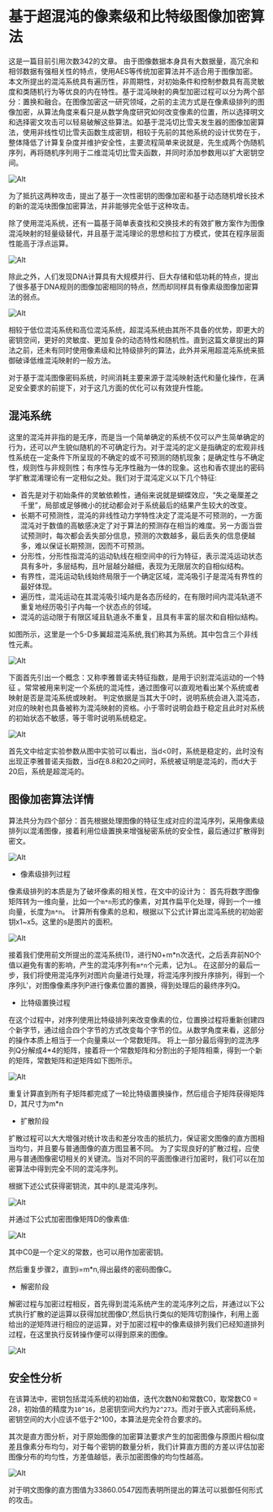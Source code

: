 # 基于超混沌的像素级和比特级图像加密算法

这是一篇目前引用次数342的文章。
由于图像数据本身具有大数据量，高冗余和相邻数据有强相关性的特点，使用AES等传统加密算法并不适合用于图像加密。
本文所提出的混沌系统具有遍历性，非周期性，对初始条件和控制参数具有高灵敏度和类随机行为等优良的内在特性。基于混沌映射的典型加密过程可以分为两个部分：置换和融合。在图像加密这一研究领域，之前的主流方式是在像素级排列的图像加密，从算法角度来看只是从数学角度研究如何改变像素的位置，所以选择明文和选择密文攻击可以轻易破解这些算法。如基于混沌切比雪夫发生器的图像加密算法，使用非线性切比雪夫函数生成密钥，相较于先前的其他系统的设计优势在于，整体降低了计算复杂度并维护安全性，主要流程简单来说就是，先生成两个伪随机序列，再将随机序列用于二维混沌切比雪夫函数，并同时添加参数用以扩大密钥空间。

![Alt](./res/pic_01_11.png#pic_center)

为了抵抗这两种攻击，提出了基于一次性密钥的图像加密和基于动态随机增长技术的新的混沌块图像加密算法，并非能够完全低于这种攻击。

除了使用混沌系统，还有一篇基于简单表查找和交换技术的有效扩散方案作为图像混沌映射的轻量级替代，并且基于混沌理论的思想和拉丁方模式，使其在程序层面性能高于浮点运算。

![Alt](./res/pic_01_09.png#pic_center)

除此之外，人们发现DNA计算具有大规模并行、巨大存储和低功耗的特点，提出了很多基于DNA规则的图像加密相同的特点，然而却同样具有像素级图像加密算法的弱点。

![Alt](./res/pic_01_12.png#pic_center)

相较于低位混沌系统和高位混沌系统，超混沌系统由其所不具备的优势，即更大的密钥空间，更好的灵敏度、更加复杂的动态特性和随机性。直到这篇文章提出的算法之前，还未有同时使用像素级和比特级排列的算法，此外并采用超混沌系统来抵御破译低维混沌映射的一般方法。

对于基于混沌图像密码系统，时间消耗主要来源于混沌映射迭代和量化操作，在满足安全要求的前提下，对于这几方面的优化可以有效提升性能。

## 混沌系统

这里的混沌并非指的是无序，而是当一个简单确定的系统不仅可以产生简单确定的行为，还可以产生貌似随机的不可确定行为。对于混沌的定义是指确定的宏观非线性系统在一定条件下所呈现的不确定的或不可预测的随机现象；是确定性与不确定性，规则性与非规则性；有序性与无序性融为一体的现象。这也和香农提出的密码学扩散混淆理论有一定相似之处。我们对于混沌定义以下几个特征:

* 首先是对于初始条件的灵敏依赖性，通俗来说就是蝴蝶效应，“失之毫厘差之千里”，局部或足够微小的扰动都会对于系统最后的结果产生较大的改变。
* 长期不可预测性，混沌的非线性动力学特性决定了混沌是不可预测的，一方面混沌对于数值的高敏感决定了对于算法的预测存在相当的难度。另一方面当尝试预测时，每次都会丢失部分信息，预测的次数越多，最后丢失的信息便越多，难以保证长期预测，因而不可预测。
* 分形性，分形性指混沌的运动轨线在相空间中的行为特征，表示混沌运动状态具有多叶，多层结构，且叶层越分越细，表现为无限层次的自相似结构。
* 有界性，混沌运动轨线始终局限于一个确定区域，混沌吸引子是混沌有界性的最好体现。
* 遍历性，混沌运动在其混沌吸引域内是各态历经的，在有限时间内混沌轨道不重复地经历吸引子内每一个状态点的邻域。
* 混沌的运动限于有限区域且轨道永不重复，且具有丰富的层次和自相似结构。

如图所示，这里是一个5-D多翼超混沌系统,我们称其为系统。其中包含三个非线性元素。

![Alt](./res/pic_01_01.png#pic_center)

下面首先引出一个概念：又称李雅普诺夫特征指数，是用于识别混沌运动的一个特征
。常常被用来判定一个系统的混沌性，通过图像可以直观地看出某个系统或者映射是否是混沌系统或映射。
判定依据是当其大于0时，说明系统会进入混沌态，对应的映射也具备被称为混沌映射的资格。小于零时说明会趋于稳定且此时对系统的初始状态不敏感，等于零时说明系统稳定。

![Alt](./res/pic_01_02.png#pic_center)

首先文中给定实验参数从图中实验可以看出，当d<0时，系统是稳定的，此时没有出现正李雅普诺夫指数，当d在8.8和20之间时，系统被证明是混沌的，而d大于20后，系统是超混沌的。

## 图像加密算法详情

算法共分为四个部分：首先根据处理图像的特征生成对应的混沌序列，采用像素级排列以混淆图像，接着利用位级置换来增强秘密系统的安全性，最后通过扩散得到密文。

![Alt](./res/pic_01_03.png#pic_center)

* 像素级排列过程

像素级排列的本质是为了破坏像素的相关性，在文中的设计为：
首先将数字图像矩阵转为一维向量，比如一个`m*n`形式的像素，对其作扁平化处理，得到一个一维向量，长度为`m*n`。
计算所有像素的总和，根据以下公式计算出混沌系统的初始密钥x1~x5。这里的s是图片的面积。

![Alt](./res/pic_01_04.png#pic_center)

接着我们使用前文所提出的混沌系统(1)，进行N0+m*n次迭代，之后丢弃前N0个值以避免有害的影响，产生的混沌序列有`m*n`个元素，记为L。
在这部分的最后一步，我们将使用混沌序列对图片向量进行处理，将混沌序列按升序排列，得到一个序列L'，对图像像素序列P进行像素位置的置换，得到处理后的最终序列Q。

* 比特级置换过程

在这个过程中，对序列使用比特级排列来改变像素的位，位置换过程将重新创建四个新字节，通过组合四个字节的方式改变每个字节的位。从数学角度来看，这部分的操作本质上相当于一个向量乘以一个常数矩阵。
将上一部分最后得到的混洗序列Q分解成4*4的矩阵，接着将一个常数矩阵和分割出的子矩阵相乘，得到一个新的矩阵，常数矩阵和逆矩阵如下图所示。

![Alt](./res/pic_01_05.png#pic_center)

重复计算直到所有子矩阵都完成了一轮比特级置换操作，然后组合子矩阵获得矩阵D，其尺寸为m*n

* 扩散阶段

扩散过程可以大大增强对统计攻击和差分攻击的抵抗力，保证密文图像的直方图相当均匀，并且要与普通图像的直方图显著不同。
为了实现良好的扩散过程，应使用与普通图像密切相关的关键流。当对不同的平面图像进行加密时，我们可以在加密算法中得到完全不同的混沌序列。

根据下述公式获得密钥流，其中的L是混沌序列。

![Alt](./res/pic_01_06.png#pic_center)

并通过下公式加密图像矩阵D的像素值:

![Alt](./res/pic_01_07.png#pic_center)

其中C0是一个定义的常数，也可以用作加密密钥。

然后重复步骤2，直到i=m*n,得出最终的密码图像C。

* 解密阶段

解密过程与加密过程相反，首先得到混沌系统产生的混沌序列之后，并通过以下公式执行扩散的逆运算以获得加扰图像D',然后执行类似的矩阵切割操作，利用上面给出的逆矩阵进行相应的逆运算，对于加密过程中的像素级排列我们已经知道排列过程，在这里执行反转操作便可以得到原来的图像。

![Alt](./res/pic_01_08.png#pic_center)

## 安全性分析

在该算法中，密钥包括混沌系统的初始值，迭代次数N0和常数C0，取常数C0 = 28，初始值的精度为`10^16`，总密钥空间大约为`2^273`。而对于嵌入式密码系统，密钥空间的大小应该不低于2^100，本算法是完全符合要求的。

其次是直方图分析，对于原始图像的加密算法要求产生的加密图像与原图片相似度差且像素分布均匀，对于每个密钥的数量分析，我们计算直方图的方差以评估加密图像分布的均匀性，方差值越低，表示加密图像的均匀性越高。

![Alt](./res/pic_01_10.png#pic_center)

对于明文图像的直方图值为33860.0547因而表明所提出的算法可以抵御任何形式的攻击。
